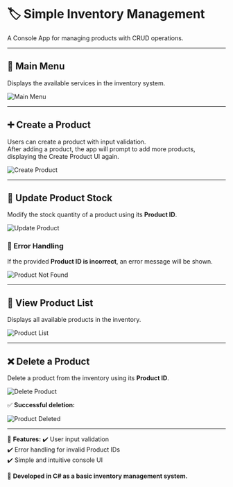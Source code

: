 # 🏷️ Simple Inventory Management

A Console App for managing products with CRUD operations.

---

## 📌 Main Menu
Displays the available services in the inventory system.

![Main Menu](https://github.com/user-attachments/assets/84fcbd1c-d426-430a-8832-671c11463763)

---

## ➕ Create a Product
Users can create a product with input validation.  
After adding a product, the app will prompt to add more products, displaying the Create Product UI again.

![Create Product](https://github.com/user-attachments/assets/9d70a8b4-128c-4184-a519-af323193c21f)

---

## 🔄 Update Product Stock
Modify the stock quantity of a product using its **Product ID**.

![Update Product](https://github.com/user-attachments/assets/97c57ebb-b3de-4c08-a8ce-977f47bba01a)

### 🚨 Error Handling
If the provided **Product ID is incorrect**, an error message will be shown.

![Product Not Found](https://github.com/user-attachments/assets/33b22a73-c49d-4a59-82fd-aca02679d5ba)

---

## 📜 View Product List
Displays all available products in the inventory.

![Product List](https://github.com/user-attachments/assets/37b3eb82-eaea-47fa-8d3c-6b361fe3a073)

---

## ❌ Delete a Product
Delete a product from the inventory using its **Product ID**.

![Delete Product](https://github.com/user-attachments/assets/13409a6c-abb4-4a6d-902f-c307657c0f79)

✅ **Successful deletion:**

![Product Deleted](https://github.com/user-attachments/assets/974deed8-1f3d-4f9b-a6c0-91db798af122)

---

🎯 **Features:**
✔️ User input validation  
✔️ Error handling for invalid Product IDs  
✔️ Simple and intuitive console UI  

📌 **Developed in C# as a basic inventory management system.**
